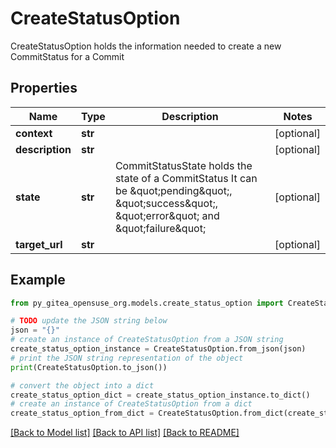 # CreateStatusOption

CreateStatusOption holds the information needed to create a new CommitStatus for a Commit

## Properties

Name | Type | Description | Notes
------------ | ------------- | ------------- | -------------
**context** | **str** |  | [optional] 
**description** | **str** |  | [optional] 
**state** | **str** | CommitStatusState holds the state of a CommitStatus It can be \&quot;pending\&quot;, \&quot;success\&quot;, \&quot;error\&quot; and \&quot;failure\&quot; | [optional] 
**target_url** | **str** |  | [optional] 

## Example

```python
from py_gitea_opensuse_org.models.create_status_option import CreateStatusOption

# TODO update the JSON string below
json = "{}"
# create an instance of CreateStatusOption from a JSON string
create_status_option_instance = CreateStatusOption.from_json(json)
# print the JSON string representation of the object
print(CreateStatusOption.to_json())

# convert the object into a dict
create_status_option_dict = create_status_option_instance.to_dict()
# create an instance of CreateStatusOption from a dict
create_status_option_from_dict = CreateStatusOption.from_dict(create_status_option_dict)
```
[[Back to Model list]](../README.md#documentation-for-models) [[Back to API list]](../README.md#documentation-for-api-endpoints) [[Back to README]](../README.md)


